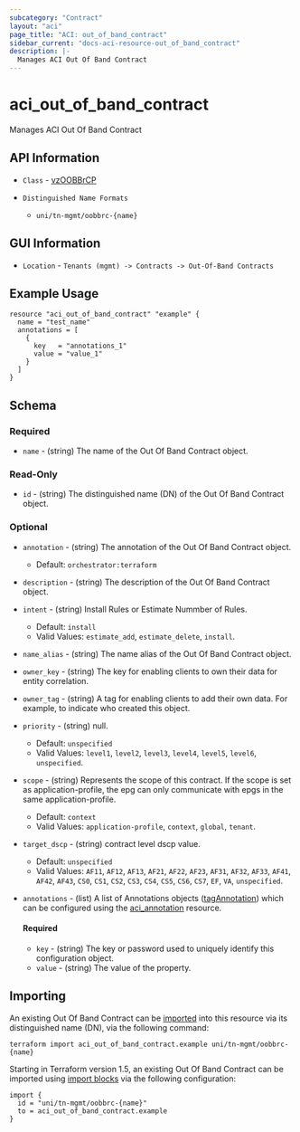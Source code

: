 ```yaml
---
subcategory: "Contract"
layout: "aci"
page_title: "ACI: out_of_band_contract"
sidebar_current: "docs-aci-resource-out_of_band_contract"
description: |-
  Manages ACI Out Of Band Contract
---
```


# aci_out_of_band_contract #

Manages ACI Out Of Band Contract

## API Information ##

* `Class` - [vzOOBBrCP](https://pubhub.devnetcloud.com/media/model-doc-521/docs/app/index.html#/objects/vzOOBBrCP/overview)

* `Distinguished Name Formats`
  - `uni/tn-mgmt/oobbrc-{name}`

## GUI Information ##

* `Location` - `Tenants (mgmt) -> Contracts -> Out-Of-Band Contracts`

## Example Usage ##

```hcl
resource "aci_out_of_band_contract" "example" {
  name = "test_name"
  annotations = [
    {
      key   = "annotations_1"
      value = "value_1"
    }
  ]
}
```

## Schema

### Required

* `name` - (string) The name of the Out Of Band Contract object.

### Read-Only

* `id` - (string) The distinguished name (DN) of the Out Of Band Contract object.

### Optional
  
* `annotation` - (string) The annotation of the Out Of Band Contract object.
  - Default: `orchestrator:terraform`
* `description` - (string) The description of the Out Of Band Contract object.
* `intent` - (string) Install Rules or Estimate Nummber of Rules.
  - Default: `install`
  - Valid Values: `estimate_add`, `estimate_delete`, `install`.
* `name_alias` - (string) The name alias of the Out Of Band Contract object.
* `owner_key` - (string) The key for enabling clients to own their data for entity correlation.
* `owner_tag` - (string) A tag for enabling clients to add their own data. For example, to indicate who created this object.
* `priority` - (string) null.
  - Default: `unspecified`
  - Valid Values: `level1`, `level2`, `level3`, `level4`, `level5`, `level6`, `unspecified`.
* `scope` - (string) Represents the scope of this contract. If the scope is set as application-profile, the epg can only communicate with epgs in the same application-profile.
  - Default: `context`
  - Valid Values: `application-profile`, `context`, `global`, `tenant`.
* `target_dscp` - (string) contract level dscp value.
  - Default: `unspecified`
  - Valid Values: `AF11`, `AF12`, `AF13`, `AF21`, `AF22`, `AF23`, `AF31`, `AF32`, `AF33`, `AF41`, `AF42`, `AF43`, `CS0`, `CS1`, `CS2`, `CS3`, `CS4`, `CS5`, `CS6`, `CS7`, `EF`, `VA`, `unspecified`.

* `annotations` - (list) A list of Annotations objects ([tagAnnotation](https://pubhub.devnetcloud.com/media/model-doc-521/docs/app/index.html#/objects/tagAnnotation/overview)) which can be configured using the [aci_annotation](https://registry.terraform.io/providers/CiscoDevNet/aci/latest/docs/resources/annotation) resource.
  
  #### Required
  
  * `key` - (string) The key or password used to uniquely identify this configuration object.
  * `value` - (string) The value of the property.

## Importing

An existing Out Of Band Contract can be [imported](https://www.terraform.io/docs/import/index.html) into this resource via its distinguished name (DN), via the following command:

```
terraform import aci_out_of_band_contract.example uni/tn-mgmt/oobbrc-{name}
```

Starting in Terraform version 1.5, an existing Out Of Band Contract can be imported 
using [import blocks](https://developer.hashicorp.com/terraform/language/import) via the following configuration:

```
import {
  id = "uni/tn-mgmt/oobbrc-{name}"
  to = aci_out_of_band_contract.example
}
```
